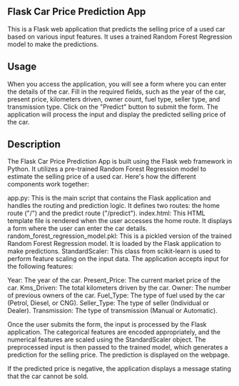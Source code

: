 ## Flask Car Price Prediction App

This is a Flask web application that predicts the selling price of a used car based on various input features. It uses a trained Random Forest Regression model to make the predictions.

## Usage
When you access the application, you will see a form where you can enter the details of the car.
Fill in the required fields, such as the year of the car, present price, kilometers driven, owner count, fuel type, seller type, and transmission type.
Click on the "Predict" button to submit the form.
The application will process the input and display the predicted selling price of the car.
## Description
The Flask Car Price Prediction App is built using the Flask web framework in Python. It utilizes a pre-trained Random Forest Regression model to estimate the selling price of a used car. Here's how the different components work together:

app.py: This is the main script that contains the Flask application and handles the routing and prediction logic. It defines two routes: the home route ("/") and the predict route ("/predict").
index.html: This HTML template file is rendered when the user accesses the home route. It displays a form where the user can enter the car details.
random_forest_regression_model.pkl: This is a pickled version of the trained Random Forest Regression model. It is loaded by the Flask application to make predictions.
StandardScaler: This class from scikit-learn is used to perform feature scaling on the input data.
The application accepts input for the following features:

Year: The year of the car.
Present_Price: The current market price of the car.
Kms_Driven: The total kilometers driven by the car.
Owner: The number of previous owners of the car.
Fuel_Type: The type of fuel used by the car (Petrol, Diesel, or CNG).
Seller_Type: The type of seller (Individual or Dealer).
Transmission: The type of transmission (Manual or Automatic).

Once the user submits the form, the input is processed by the Flask application. The categorical features are encoded appropriately, and the numerical features are scaled using the StandardScaler object. The preprocessed input is then passed to the trained model, which generates a prediction for the selling price. The prediction is displayed on the webpage.

If the predicted price is negative, the application displays a message stating that the car cannot be sold.

